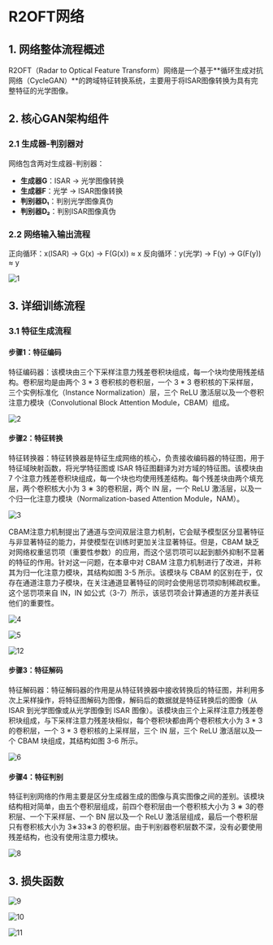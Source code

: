 # R2OFT网络

## 1. 网络整体流程概述

R2OFT（Radar to Optical Feature Transform）网络是一个基于**循环生成对抗网络（CycleGAN）**的跨域特征转换系统，主要用于将ISAR图像转换为具有完整特征的光学图像。

## 2. 核心GAN架构组件

### 2.1 生成器-判别器对

网络包含两对生成器-判别器：

- **生成器G**：ISAR → 光学图像转换
- **生成器F**：光学 → ISAR图像转换
- **判别器D₁**：判别光学图像真伪
- **判别器D₂**：判别ISAR图像真伪

### 2.2 网络输入输出流程

正向循环：x(ISAR) → G(x) → F(G(x)) ≈ x
反向循环：y(光学) → F(y) → G(F(y)) ≈ y

![1](https://github.com/ZYJ-Group/cjh/blob/main/2025/10.22/1.png)

## 3. 详细训练流程

### 3.1 特征生成流程

#### 步骤1：特征编码

特征编码器：该模块由三个下采样注意力残差卷积块组成，每一个块均使用残差结构。卷积层均是由两个 3 * 3 卷积核的卷积层，一个 3 * 3 卷积核的下采样层，三个实例标准化（Instance Normalization）层，三个 ReLU 激活层以及一个卷积注意力模块（Convolutional Block Attention Module，CBAM）组成。

![2](https://github.com/ZYJ-Group/cjh/blob/main/2025/10.22/2.png)

#### 步骤2：特征转换

特征转换器：特征转换器是特征生成网络的核心，负责接收编码器的特征图，用于特征域映射函数，将光学特征图或 ISAR 特征图翻译为对方域的特征图。该模块由 7 个注意力残差卷积块组成，每一个块也均使用残差结构。每个残差块由两个填充层，两个卷积核大小为 3 ∗ 3的卷积层，两个 IN 层，一个 ReLU 激活层，以及一个归一化注意力模块（Normalization-based Attention Module，NAM）。

![3](https://github.com/ZYJ-Group/cjh/blob/main/2025/10.22/3.png)

CBAM注意力机制提出了通道与空间双层注意力机制，它会赋予模型区分显著特征与非显著特征的能力，并使模型在训练时更加关注显著特征。但是，CBAM 缺乏对网络权重惩罚项（重要性参数）的应用，而这个惩罚项可以起到额外抑制不显著的特征的作用。针对这一问题，在本章中对 CBAM 注意力机制进行了改进，并称其为归一化注意力模块，其结构如图 3-5 所示。该模块与 CBAM 的区别在于，仅存在通道注意力子模块，在关注通道显著特征的同时会使用惩罚项抑制稀疏权重。这个惩罚项来自 IN，IN 如公式（3-7）所示，该惩罚项会计算通道的方差并表征他们的重要性。

![4](https://github.com/ZYJ-Group/cjh/blob/main/2025/10.22/4.png)

![5](https://github.com/ZYJ-Group/cjh/blob/main/2025/10.22/5.png)

![12](https://github.com/ZYJ-Group/cjh/blob/main/2025/10.22/12.png)

#### 步骤3：特征解码

特征解码器：特征解码器的作用是从特征转换器中接收转换后的特征图，并利用多次上采样操作，将特征图解码为图像，解码后的数据就是特征转换后的图像（从 ISAR 到光学图像或从光学图像到 ISAR 图像）。该模块由三个上采样注意力残差卷积块组成，与下采样注意力残差块相似，每个卷积块都由两个卷积核大小为 3 * 3 的卷积层，一个 3 * 3 卷积核的上采样层，三个 IN 层，三个 ReLU 激活层以及一个 CBAM 块组成，其结构如图 3-6 所示。

![6](https://github.com/ZYJ-Group/cjh/blob/main/2025/10.22/6.png)

#### 步骤4：特征判别

特征判别网络的作用主要是区分生成器生成的图像与真实图像之间的差别。该模块结构相对简单，由五个卷积层组成，前四个卷积层由一个卷积核大小为 3 ∗ 3的卷积层、一个下采样层、一个 BN 层以及一个 ReLU 激活层组成，最后一个卷积层只有卷积核大小为 3∗33∗3 的卷积层。由于判别器卷积层数不深，没有必要使用残差结构，也没有使用注意力模块。

![8](https://github.com/ZYJ-Group/cjh/blob/main/2025/10.22/8.png)

## 3. 损失函数

![9](https://github.com/ZYJ-Group/cjh/blob/main/2025/10.22/9.png)

![10](https://github.com/ZYJ-Group/cjh/blob/main/2025/10.22/10.png)


![11](https://github.com/ZYJ-Group/cjh/blob/main/2025/10.22/11.png)
